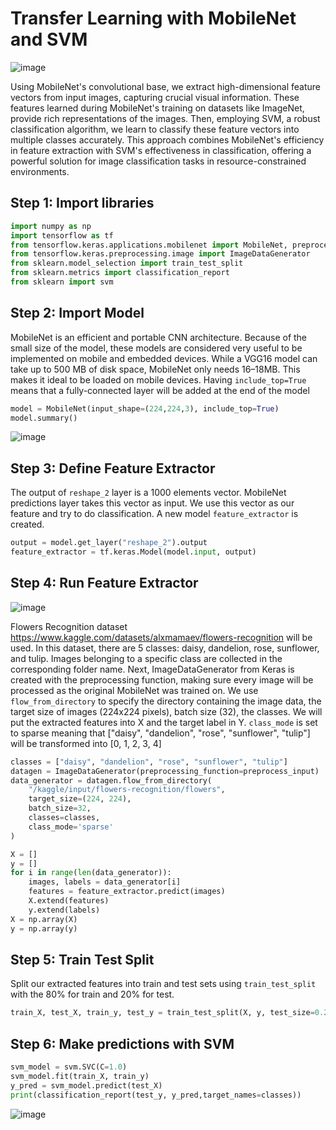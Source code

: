# Transfer Learning with MobileNet and SVM 

![image](https://github.com/hughiephan/DPL/assets/16631121/7a8e7915-d77d-4b59-aef8-f6830dab245b)

Using MobileNet's convolutional base, we extract high-dimensional feature vectors from input images, capturing crucial visual information. These features learned during MobileNet's training on datasets like ImageNet, provide rich representations of the images. Then, employing SVM, a robust classification algorithm, we learn to classify these feature vectors into multiple classes accurately. This approach combines MobileNet's efficiency in feature extraction with SVM's effectiveness in classification, offering a powerful solution for image classification tasks in resource-constrained environments.

## Step 1: Import libraries
```python
import numpy as np
import tensorflow as tf
from tensorflow.keras.applications.mobilenet import MobileNet, preprocess_input
from tensorflow.keras.preprocessing.image import ImageDataGenerator
from sklearn.model_selection import train_test_split
from sklearn.metrics import classification_report
from sklearn import svm
```

## Step 2: Import Model
MobileNet is an efficient and portable CNN architecture. Because of the small size of the model, these models are considered very useful to be implemented on mobile and embedded devices. While a VGG16 model can take up to 500 MB of disk space, MobileNet only needs 16–18MB. This makes it ideal to be loaded on mobile devices. Having `include_top=True` means that a fully-connected layer will be added at the end of the model

```python
model = MobileNet(input_shape=(224,224,3), include_top=True)
model.summary()
```
![image](https://github.com/hughiephan/DPL/assets/16631121/69cb2019-a45f-4a36-aa85-dbaedcd01d08)

## Step 3: Define Feature Extractor
The output of `reshape_2` layer is a 1000 elements vector. MobileNet predictions layer takes this vector as input. We use this vector as our feature and try to do classification. A new model `feature_extractor` is created.

```python
output = model.get_layer("reshape_2").output
feature_extractor = tf.keras.Model(model.input, output)
```

## Step 4: Run Feature Extractor

![image](https://github.com/hughiephan/DPL/assets/16631121/d80667e4-4aa5-4ad9-90fc-4fa6db7a2e38)

Flowers Recognition dataset https://www.kaggle.com/datasets/alxmamaev/flowers-recognition will be used. In this dataset, there are 5 classes: daisy, dandelion, rose, sunflower, and tulip. Images belonging to a specific class are collected in the corresponding folder name. Next, ImageDataGenerator from Keras is created with the preprocessing function, making sure every image will be processed as the original MobileNet was trained on. We use `flow_from_directory` to specify the directory containing the image data, the target size of images (224x224 pixels), batch size (32), the classes. We will put the extracted features into X and the target label in Y. `class_mode` is set to sparse meaning that ["daisy", "dandelion", "rose", "sunflower", "tulip"] will be transformed into [0, 1, 2, 3, 4]

```python
classes = ["daisy", "dandelion", "rose", "sunflower", "tulip"]
datagen = ImageDataGenerator(preprocessing_function=preprocess_input)
data_generator = datagen.flow_from_directory(
    "/kaggle/input/flowers-recognition/flowers",
    target_size=(224, 224),
    batch_size=32,
    classes=classes,
    class_mode='sparse'
)

X = []
y = []
for i in range(len(data_generator)):
    images, labels = data_generator[i]
    features = feature_extractor.predict(images)
    X.extend(features)
    y.extend(labels)
X = np.array(X)
y = np.array(y)
```

## Step 5: Train Test Split
Split our extracted features into train and test sets using `train_test_split` with the 80% for train and 20% for test.

```python
train_X, test_X, train_y, test_y = train_test_split(X, y, test_size=0.2)
```

## Step 6: Make predictions with SVM
```python
svm_model = svm.SVC(C=1.0)
svm_model.fit(train_X, train_y)
y_pred = svm_model.predict(test_X)
print(classification_report(test_y, y_pred,target_names=classes))
```
![image](https://github.com/hughiephan/DPL/assets/16631121/adaa6b93-7a3b-428e-8167-ce224e2938e3)
